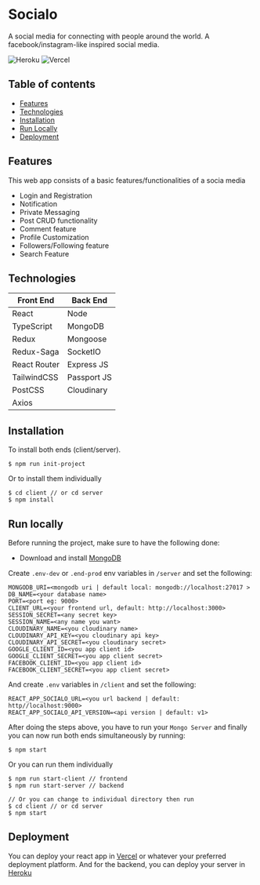 # Socialo
A social media for connecting with people around the world. A facebook/instagram-like inspired social media.

![Heroku](https://heroku-badge.herokuapp.com/?app=foodie-social) ![Vercel](https://vercelbadge.vercel.app/api/jgudo/foodie)



## Table of contents
* [Features](#features)
* [Technologies](#technologies)
* [Installation](#installation)
* [Run Locally](#run_local)
* [Deployment](#deployment)

## Features
This web app consists of a basic features/functionalities of a socia media
* Login and Registration
* Notification
* Private Messaging
* Post CRUD functionality
* Comment feature
* Profile Customization
* Followers/Following feature
* Search Feature

## Technologies
|   Front End |  Back End   |
| ----------- | ------------|
| React       | Node        |
| TypeScript  | MongoDB     |
| Redux       | Mongoose    |
| Redux-Saga  | SocketIO    |
| React Router| Express JS  |
| TailwindCSS | Passport JS |
| PostCSS     | Cloudinary  |
| Axios       |             |

## Installation
To install both ends (client/server). 
```
$ npm run init-project
```

Or to install them individually
```
$ cd client // or cd server
$ npm install
```

## Run locally
Before running the project, make sure to have the following done:
* Download and install [MongoDB](https://www.mongodb.com/)

Create ```.env-dev``` or ```.end-prod``` env variables in  ```/server```  and set the following:
```
MONGODB_URI=<mongodb uri | default local: mongodb://localhost:27017 >
DB_NAME=<your database name>
PORT=<port eg: 9000>
CLIENT_URL=<your frontend url, default: http://localhost:3000>
SESSION_SECRET=<any secret key>
SESSION_NAME=<any name you want>
CLOUDINARY_NAME=<you cloudinary name>
CLOUDINARY_API_KEY=<you cloudinary api key>
CLOUDINARY_API_SECRET=<you cloudinary secret>
GOOGLE_CLIENT_ID=<you app client id>
GOOGLE_CLIENT_SECRET=<you app client secret>
FACEBOOK_CLIENT_ID=<you app client id>
FACEBOOK_CLIENT_SECRET=<you app client secret>
```

And create ```.env``` variables in  ```/client```  and set the following:
```
REACT_APP_SOCIALO_URL=<you url backend | default: http//localhost:9000>
REACT_APP_SOCIALO_API_VERSION=<api version | default: v1>
```

After doing the steps above, you have to run your ```Mongo Server``` and finally you can now run both ends simultaneously by running: 

```
$ npm start
```

Or you can run them individually

```
$ npm run start-client // frontend
$ npm run start-server // backend

// Or you can change to individual directory then run 
$ cd client // or cd server
$ npm start
```

## Deployment
You can deploy your react app in [Vercel](http://vercel.app/) or whatever your preferred deployment platform. 
And for the backend, you can deploy your server in [Heroku](https://heroku.com)
